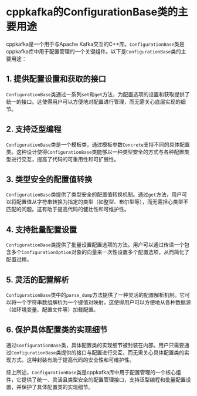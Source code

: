 <!--
 * @Author: Caviar
 * @Date: 2025-01-15 10:19:26
 * @LastEditors: Caviar
 * @LastEditTime: 2025-01-15 10:19:31
 * @Description: 
-->
# cppkafka的ConfigurationBase类的主要用途

cppkafka是一个用于与Apache Kafka交互的C++库。`ConfigurationBase`类是cppkafka库中用于配置管理的一个关键组件。以下是`ConfigurationBase`类的主要用途：

## 1. 提供配置设置和获取的接口

`ConfigurationBase`类通过一系列`set`和`get`方法，为配置选项的设置和获取提供了统一的接口。这使得用户可以方便地对配置进行管理，而无需关心底层实现的细节。

## 2. 支持泛型编程

`ConfigurationBase`类是一个模板类，通过模板参数`Concrete`支持不同的具体配置类。这种设计使得`ConfigurationBase`类能够以一种类型安全的方式与各种配置类型进行交互，提高了代码的可重用性和可扩展性。

## 3. 类型安全的配置值转换

`ConfigurationBase`类提供了类型安全的配置值转换机制。通过`get`方法，用户可以将配置值从字符串转换为指定的类型（如整型、布尔型等），而无需担心类型不匹配的问题。这有助于提高代码的健壮性和可维护性。

## 4. 支持批量配置设置

`ConfigurationBase`类提供了批量设置配置选项的方法。用户可以通过传递一个包含多个`ConfigurationOption`对象的向量来一次性设置多个配置选项，从而简化了配置过程。

## 5. 灵活的配置解析

`ConfigurationBase`类中的`parse_dump`方法提供了一种灵活的配置解析机制。它可以将一个字符串数组解析为一个键值对映射，这使得用户可以方便地从各种数据源（如环境变量、配置文件等）加载配置。

## 6. 保护具体配置类的实现细节

通过`ConfigurationBase`类，具体配置类的实现细节被封装在内部。用户只需要通过`ConfigurationBase`类提供的接口与配置进行交互，而无需关心具体配置类的实现方式。这种封装有助于提高代码的安全性和可维护性。

综上所述，`ConfigurationBase`类是cppkafka库中用于配置管理的一个核心组件，它提供了统一、灵活且类型安全的配置管理接口，支持泛型编程和批量配置设置，并保护了具体配置类的实现细节。